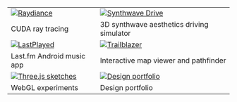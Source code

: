 
<table>
  <tbody>
    <tr>
      <td>
        <a target="_blank" href="https://github.com/cszach/Raydiance">
          <img alt="Raydiance" src="https://images.unsplash.com/photo-1496181133206-80ce9b88a853?q=80&w=2071&auto=format&fit=crop&ixlib=rb-4.0.3&ixid=M3wxMjA3fDB8MHxwaG90by1wYWdlfHx8fGVufDB8fHx8fA%3D%3D" />
        </a>
      </td>
      <td>
        <a target="_blank" href="https://cszach.github.io/synthwave-drive">
          <img alt="Synthwave Drive" src="img/projects/synthwave drive.png" />
        </a>
      </td>
    </tr>
    <tr>
      <td>CUDA ray tracing</td>
      <td>3D synthwave aesthetics driving simulator</td>
    </tr>
    <tr>
      <td>
        <a target="_blank" href="https://github.com/cszach/LastPlayed">
          <img alt="LastPlayed" src="img/projects/lastplayed.png" />
        </a>
      </td>
      <td>
        <a target="_blank" href="https://github.com/cszach/Trailblazer">
          <img alt="Trailblazer" src="img/projects/trailblazer.png" />
        </a>
      </td>
    </tr>
    <tr>
      <td>Last.fm Android music app</td>
      <td>Interactive map viewer and pathfinder</td>
    </tr>
    <tr>
      <td>
        <a target="_blank" href="https://cszach.github.io/three.js-sketches">
          <img alt="Three.js sketches" src="img/projects/threejs.jpg" />
        </a>
      </td>
      <td>
        <a target="_blank" href="https://cszach.github.io/designs">
          <img alt="Design portfolio" src="img/projects/web design.jpg" />
        </a>
      </td>
    </tr>
    <tr>
      <td>WebGL experiments</td>
      <td>Design portfolio</td>
    </tr>
  </tbody>
</table>

